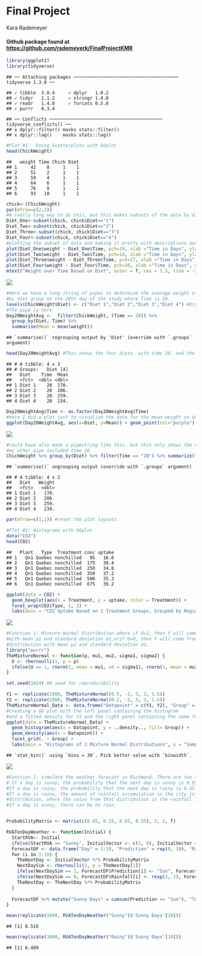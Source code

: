 Final Project
================
Kara Rademeyer

#### Github package found at <https://github.com/rademeyerk/FinalProjectKMR>

``` r
library(ggplot2)
library(tidyverse)
```

    ## ── Attaching packages ─────────────────────────────────────── tidyverse 1.3.0 ──

    ## ✓ tibble  3.0.4     ✓ dplyr   1.0.2
    ## ✓ tidyr   1.1.2     ✓ stringr 1.4.0
    ## ✓ readr   1.4.0     ✓ forcats 0.5.0
    ## ✓ purrr   0.3.4

    ## ── Conflicts ────────────────────────────────────────── tidyverse_conflicts() ──
    ## x dplyr::filter() masks stats::filter()
    ## x dplyr::lag()    masks stats::lag()

``` r
#Plot #1 - Doing Scatterplots with GGplot
head(ChickWeight)
```

    ##   weight Time Chick Diet
    ## 1     42    0     1    1
    ## 2     51    2     1    1
    ## 3     59    4     1    1
    ## 4     64    6     1    1
    ## 5     76    8     1    1
    ## 6     93   10     1    1

``` r
chick<-(ChickWeight)
par(mfrow=c(2,2))
#A really long way to do this, but this makes subsets of the data by diet
Diet_One<-subset(chick, chick$Diet=="1")
Diet_Two<-subset(chick, chick$Diet=="2")
Diet_Three<-subset(chick, chick$Diet=="3")
Diet_Four<-subset(chick, chick$Diet=="4")
#plotting the subset of data and making it pretty with descriptions and colors 
plot(Diet_One$weight ~ Diet_One$Time, pch=19, xlab ="Time in Days", ylab="Weight", ylim=c(0,400), xlim=c(0,200), col="blue")
plot(Diet_Two$weight ~ Diet_Two$Time, pch=18, xlab ="Time in Days", ylab="Weight", ylim=c(0,400), xlim=c(0,200), col="pink")
plot(Diet_Three$weight ~ Diet_Three$Time, pch=17, xlab ="Time in Days", ylab="Weight", ylim=c(0,400), xlim=c(0,200), col="purple")
plot(Diet_Four$weight ~ Diet_Four$Time, pch=16, xlab ="Time in Days", ylab="Weight", ylim=c(0,400), xlim=c(0,200),col="orange")
mtext("Weight over Time Based on Diet", outer = T, cex = 1.5, line = -2.5)
```

![](FinalProjectMarkdown_files/figure-gfm/ChickWeight-1.png)<!-- -->

``` r
#Here we have a long string of pipes to determine the average weight of chicks 
#by diet group on the 20th day of the study where Time is 20. 
levels(ChickWeight$Diet) <- c("Diet 1","Diet 2","Diet 3","Diet 4") #Organize the data by diet. 
#The pipe is here 
Day20WeightAvg <-  filter(ChickWeight, (Time == 20)) %>%
  group_by(Diet, Time) %>%
  summarise(Mean = mean(weight))
```

    ## `summarise()` regrouping output by 'Diet' (override with `.groups` argument)

``` r
head(Day20WeightAvg) #This shows the four diets, with time 20, and the mean weight of the chicks on that day
```

    ## # A tibble: 4 x 3
    ## # Groups:   Diet [4]
    ##   Diet    Time  Mean
    ##   <fct>  <dbl> <dbl>
    ## 1 Diet 1    20  170.
    ## 2 Diet 2    20  206.
    ## 3 Diet 3    20  259.
    ## 4 Diet 4    20  234.

``` r
Day20WeightAvg$Time <- as.factor(Day20WeightAvg$Time) 
#Here I did a plot just to visualize the data for the mean weight on day 20 for each diet. 
ggplot(Day20WeightAvg, aes(x=Diet, y=Mean)) + geom_point(col="purple") + labs(x = 'Diet', y = 'Average Weight on Day 20(g)', title = "Average Weight of Chicks by Diet Group on Day 20") 
```

![](FinalProjectMarkdown_files/figure-gfm/ChickWeight-2.png)<!-- -->

``` r
#could have also made a pipestring like this, but this only shows the diet and the mean; where
#my other pipe included time 20. 
ChickWeight %>% group_by(Diet) %>% filter(Time == "20") %>% summarize("Weight" = mean(weight))
```

    ## `summarise()` ungrouping output (override with `.groups` argument)

    ## # A tibble: 4 x 2
    ##   Diet   Weight
    ##   <fct>   <dbl>
    ## 1 Diet 1   170.
    ## 2 Diet 2   206.
    ## 3 Diet 3   259.
    ## 4 Diet 4   234.

``` r
par(mfrow=c(1,1)) #reset the plot layouts. 

#Plot #2: Histograms with GGplot
data("CO2")
head(CO2)
```

    ##   Plant   Type  Treatment conc uptake
    ## 1   Qn1 Quebec nonchilled   95   16.0
    ## 2   Qn1 Quebec nonchilled  175   30.4
    ## 3   Qn1 Quebec nonchilled  250   34.8
    ## 4   Qn1 Quebec nonchilled  350   37.2
    ## 5   Qn1 Quebec nonchilled  500   35.3
    ## 6   Qn1 Quebec nonchilled  675   39.2

``` r
ggplot(data = CO2) + 
  geom_boxplot(aes(x = Treatment, y = uptake, color = Treatment)) + 
  facet_wrap(CO2$Type, 1, 2) + 
  labs(main = "CO2 Uptake Based on 2 Treatment Groups, Grouped by Region", y = "CO2 Uptake Rate (umol/m^2 sec)")
```

![](FinalProjectMarkdown_files/figure-gfm/ChickWeight-3.png)<!-- -->

``` r
#Function 1: Mixture Normal Distribution where if U=1, then Y will come from a normal distribution 
#with mean μ1 and standard deviation σ1,orif U=0, then Y will come from the other normal
#distribution with mean μ2 and standard deviation σ2.
library("purrr")
TheMixtureNormal <- function(p, mu1, mu2, sigma1, sigma2) {
  U <- rbernoulli(1, p = p)
  ifelse(U == 1, rnorm(1, mean = mu1, sd = sigma1), rnorm(1, mean = mu2, sd = sigma2))
}

set.seed(1024) #A seed for reproducibility

Y1 <- replicate(1000, TheMixtureNormal(0.5, -2, 3, 2, 1.5))
Y2 <- replicate(1000, TheMixtureNormal(0.2, -2, 3, 2, 1.5))
TheMixtureNormal_Data <- data.frame("Datapoint" = c(Y1, Y2), "Group" = c(rep("Y1", 1000), rep("Y2", 1000)))
#Creating a GG plot with the left panel containing the histogram 
#and a fitted density for Y1 and the right panel containing the same for Y2.
ggplot(data = TheMixtureNormal_Data) + 
  geom_histogram(aes(x = Datapoint, y = ..density.., fill= Group)) + 
  geom_density(aes(x = Datapoint)) +
  facet_grid(. ~ Group) + 
  labs(main = "Histograms of 2 Mixture Normal Distributions", x = "Sampled Data", y = "Density")
```

    ## `stat_bin()` using `bins = 30`. Pick better value with `binwidth`.

![](FinalProjectMarkdown_files/figure-gfm/ChickWeight-4.png)<!-- -->

``` r
#Function 2: simulate the weather forecast in Richmond. There are two states, sunny or rainy.
# If a day is sunny, the probability that the next day is sunny is 0.85. 
#If a day is rainy, the probability that the next day is rainy is 0.35. 
#If a day is rainy, the amount of rainfall accumulation in the city is governed by an Exponential(λ=2) 
#distribution, where the value from that distribution is the rainfall in inches. 
#If a day is sunny, there can be no rain.


ProbabilityMatrix <- matrix(c(0.85, 0.15, 0.65, 0.35), 2, 2, T)

RVATenDayWeather <- function(Initial) {
  StartRVA<- Initial
  ifelse(StartRVA == "Sunny", InitialVector <- c(1, 0), InitialVector <- c(0, 1))
  ForecastDF <- data.frame("Day" = 1:10, "Prediction" = rep(0, 10), "Rainfall" = rep(0, 10))
  for (i in 1:10) {
    TheNextDay <- InitialVector %*% ProbabilityMatrix
    NextDaySim <- rbernoulli(1, p = TheNextDay[1])
    ifelse(NextDaySim == 1, ForecastDF$Prediction[i] <- "Sun", ForecastDF$Prediction[i] <- "Rain")
    ifelse(NextDaySim == 0, ForecastDF$Rainfall[i] <- rexp(1, 2), ForecastDF$Rainfall[i] <- round(0, 1))
    TheNextDay <- TheNextDay %*% ProbabilityMatrix
  }
  
  ForecastDF %>% mutate("Sunny Days" = cumsum(Prediction == "Sun"), "Total Rainfall in Inches" = cumsum(Rainfall))
}

mean(replicate(1000, RVATenDayWeather("Sunny")$'Sunny Days'[10]))
```

    ## [1] 8.516

``` r
mean(replicate(1000, RVATenDayWeather("Rainy")$'Sunny Days'[10])) 
```

    ## [1] 6.489
